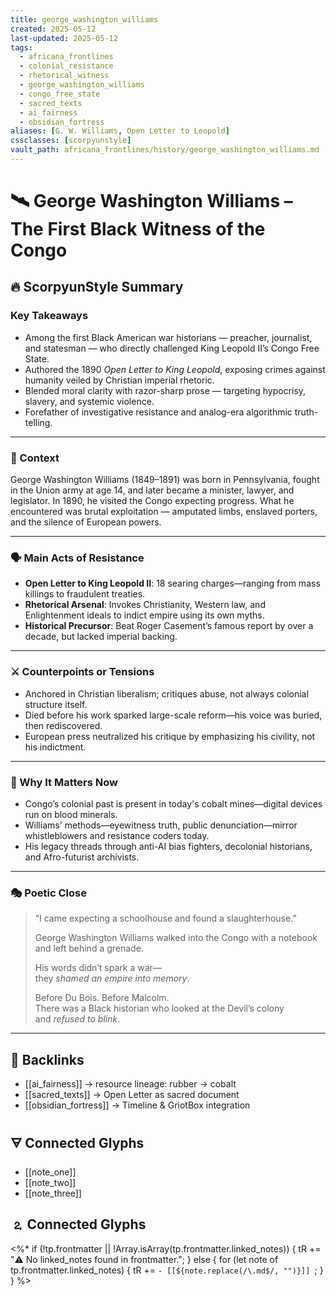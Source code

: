 ```yaml
---
title: george_washington_williams
created: 2025-05-12
last-updated: 2025-05-12
tags:
  - africana_frontlines
  - colonial_resistance
  - rhetorical_witness
  - george_washington_williams
  - congo_free_state
  - sacred_texts
  - ai_fairness
  - obsidian_fortress
aliases: [G. W. Williams, Open Letter to Leopold]
cssclasses: [scorpyunstyle]
vault_path: africana_frontlines/history/george_washington_williams.md
---
```


# 🛰️ George Washington Williams – The First Black Witness of the Congo

## 🔥 ScorpyunStyle Summary

### Key Takeaways  
- Among the first Black American war historians — preacher, journalist, and statesman — who directly challenged King Leopold II’s Congo Free State.  
- Authored the 1890 *Open Letter to King Leopold*, exposing crimes against humanity veiled by Christian imperial rhetoric.  
- Blended moral clarity with razor-sharp prose — targeting hypocrisy, slavery, and systemic violence.  
- Forefather of investigative resistance and analog-era algorithmic truth-telling.

---

### 📜 Context  
George Washington Williams (1849–1891) was born in Pennsylvania, fought in the Union army at age 14, and later became a minister, lawyer, and legislator. In 1890, he visited the Congo expecting progress. What he encountered was brutal exploitation — amputated limbs, enslaved porters, and the silence of European powers.

---

### 🗣️ Main Acts of Resistance  
- **Open Letter to King Leopold II**: 18 searing charges—ranging from mass killings to fraudulent treaties.  
- **Rhetorical Arsenal**: Invokes Christianity, Western law, and Enlightenment ideals to indict empire using its own myths.  
- **Historical Precursor**: Beat Roger Casement’s famous report by over a decade, but lacked imperial backing.

---

### ⚔️ Counterpoints or Tensions  
- Anchored in Christian liberalism; critiques abuse, not always colonial structure itself.  
- Died before his work sparked large-scale reform—his voice was buried, then rediscovered.  
- European press neutralized his critique by emphasizing his civility, not his indictment.

---

### 📡 Why It Matters Now  
- Congo’s colonial past is present in today's cobalt mines—digital devices run on blood minerals.  
- Williams' methods—eyewitness truth, public denunciation—mirror whistleblowers and resistance coders today.  
- His legacy threads through anti-AI bias fighters, decolonial historians, and Afro-futurist archivists.

---

### 🎭 Poetic Close  
> “I came expecting a schoolhouse and found a slaughterhouse.”  
>  
> George Washington Williams walked into the Congo with a notebook  
> and left behind a grenade.  
>  
> His words didn’t spark a war—  
> they *shamed an empire into memory*.  
>  
> Before Du Bois. Before Malcolm.  
> There was a Black historian who looked at the Devil’s colony  
> and *refused to blink*.

---

## 🔗 Backlinks  
- [[ai_fairness]] → resource lineage: rubber → cobalt  
- [[sacred_texts]] → Open Letter as sacred document  
- [[obsidian_fortress]] → Timeline & GriotBox integration

## 🜃 Connected Glyphs
- [[note_one]]
- [[note_two]]
- [[note_three]]
## 🄃 Connected Glyphs

<%*
if (!tp.frontmatter || !Array.isArray(tp.frontmatter.linked_notes)) {
  tR += "⚠️ No linked_notes found in frontmatter.";
} else {
  for (let note of tp.frontmatter.linked_notes) {
    tR += `- [[${note.replace(/\.md$/, "")}]]
`;
  }
}
%>
